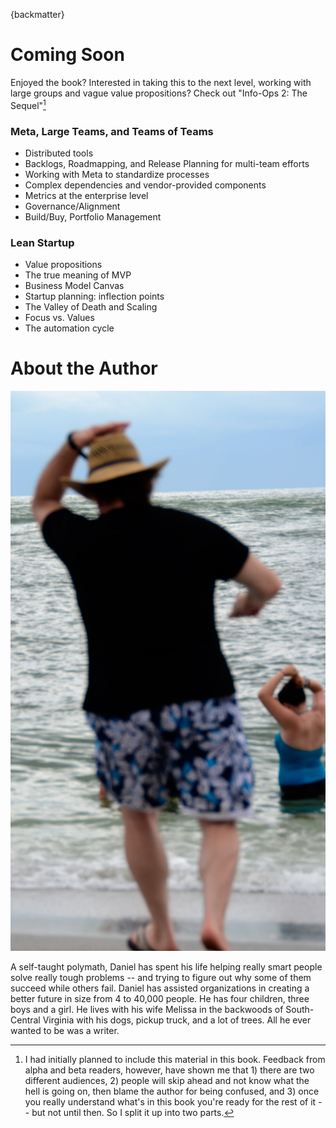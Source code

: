 {backmatter}

# Coming Soon

Enjoyed the book? Interested in taking this to the next level, working with large groups and vague value propositions? Check out "Info-Ops 2: The Sequel"[^bm-1]

[^bm-1]: I had initially planned to include this material in this book. Feedback from alpha and beta readers, however, have shown me that 1) there are two different audiences, 2) people will skip ahead and not know what the hell is going on, then blame the author for being confused, and 3) once you really understand what's in this book you're ready for the rest of it -- but not until then. So I split it up into two parts.

### Meta, Large Teams, and Teams of Teams

- Distributed tools
- Backlogs, Roadmapping, and Release Planning for multi-team efforts
- Working with Meta to standardize processes
- Complex dependencies and vendor-provided components
- Metrics at the enterprise level 
- Governance/Alignment
- Build/Buy, Portfolio Management

### Lean Startup

- Value propositions
- The true meaning of MVP
- Business Model Canvas 
- Startup planning: inflection points 
- The Valley of Death and Scaling
- Focus vs. Values
- The automation cycle

# About the Author

![Daniel B. Markham](images/daniel-perhaps-author.png)

A self-taught polymath, Daniel has spent his life helping really smart people solve really tough problems -- and trying to figure out why some of them succeed while others fail. Daniel has assisted organizations in creating a better future in size from 4 to 40,000 people. He has four children, three boys and a girl. He lives with his wife Melissa in the backwoods of South-Central Virginia with his dogs, pickup truck, and a lot of trees. All he ever wanted to be was a writer.

